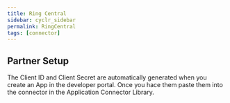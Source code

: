 ```yaml
---
title: Ring Central
sidebar: cyclr_sidebar
permalink: RingCentral
tags: [connector]
---
```


## Partner Setup

The Client ID and Client Secret are automatically generated when you create an App in the developer portal.  Once you hace them paste them into the connector in the Application Connector Library.

